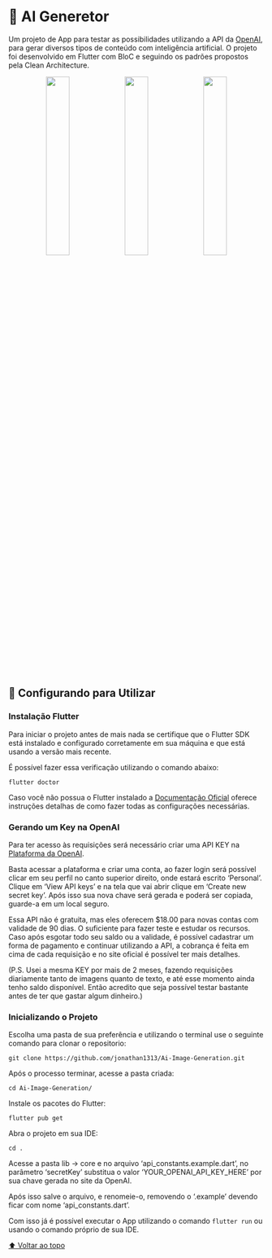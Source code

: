 # 🤖 AI Generetor

Um projeto de App para testar as possibilidades utilizando a API da [OpenAI](https://openai.com/), para gerar diversos tipos de conteúdo com inteligência artificial. O projeto foi desenvolvido em Flutter com BloC e seguindo os padrões propostos pela  Clean Architecture.

<p align="middle">
<img src="https://github.com/jonathan1313/Ai-Image-Generation/blob/clean-arch/images-examples/image-generation-example.gif" width="30%">
<img src="https://github.com/jonathan1313/Ai-Image-Generation/blob/clean-arch/images-examples/text-generation-example.gif" width="30%">
<img src="https://github.com/jonathan1313/Ai-Image-Generation/blob/clean-arch/images-examples/chat-ai-example.gif" width="30%">
</p>

## 🚀 Configurando para Utilizar

### Instalação Flutter

Para iniciar o projeto antes de mais nada se certifique que o Flutter SDK está instalado e configurado corretamente em sua máquina e que está usando a versão mais recente. 

É possível fazer essa verificação utilizando o comando abaixo:
```
flutter doctor
```
Caso você não possua o Flutter instalado a [Documentação Oficial](https://docs.flutter.dev/get-started/install) oferece instruções detalhas de como fazer todas as configurações necessárias.

### Gerando um Key na OpenAI

Para ter acesso às requisições será necessário criar uma API KEY na [Plataforma da OpenAI](https://platform.openai.com/).

Basta acessar a plataforma e criar uma conta, ao fazer login será possível clicar em seu perfil no canto superior direito, onde estará escrito ‘Personal’. Clique em ‘View API keys’ e na tela que vai abrir clique em ‘Create new secret key’. Após isso sua nova chave será gerada e poderá ser copiada, guarde-a em um local seguro.

Essa API não é gratuita, mas eles oferecem $18.00 para novas contas com validade de 90 dias. O suficiente para fazer teste e estudar os recursos. Caso após esgotar todo seu saldo ou a validade, é possível cadastrar um forma de pagamento e continuar utilizando a API, a cobrança é feita em cima de cada requisição e no site oficial é possível ter mais detalhes.

(P.S. Usei a mesma KEY por mais de 2 meses, fazendo requisições diariamente tanto de imagens quanto de texto, e até esse momento ainda tenho saldo disponível. Então acredito que seja possível testar bastante antes de ter que gastar algum dinheiro.)

### Inicializando o Projeto

Escolha uma pasta de sua preferência e utilizando o terminal use o seguinte comando para clonar o repositorio:
```
git clone https://github.com/jonathan1313/Ai-Image-Generation.git
```

Após o processo terminar, acesse a pasta criada:
```
cd Ai-Image-Generation/
```

Instale os pacotes do Flutter:
```
flutter pub get
```

Abra o projeto em sua IDE:
```
cd .
```

Acesse a pasta lib -> core e no arquivo ‘api_constants.example.dart’, no parâmetro ‘secretKey’ substitua o valor ‘YOUR_OPENAI_API_KEY_HERE’ por sua chave gerada no site da OpenAI.

Após isso salve o arquivo, e renomeie-o, removendo o ‘.example’ devendo ficar com nome ‘api_constants.dart’.

Com isso já é possível executar o App utilizando o comando ```flutter run``` ou usando o comando próprio de sua IDE.

[⬆ Voltar ao topo](https://github.com/jonathan1313/Ai-Image-Generation)<br>